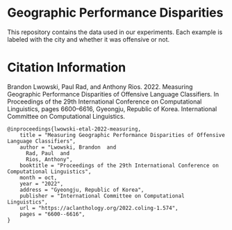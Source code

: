 # Geographic Performance Disparities

This repository contains the data used in our experiments. Each example is labeled with the city and whether it was offensive or not.

# Citation Information

Brandon Lwowski, Paul Rad, and Anthony Rios. 2022. Measuring Geographic Performance Disparities of Offensive Language Classifiers. In Proceedings of the 29th International Conference on Computational Linguistics, pages 6600–6616, Gyeongju, Republic of Korea. International Committee on Computational Linguistics.

```
@inproceedings{lwowski-etal-2022-measuring,
    title = "Measuring Geographic Performance Disparities of Offensive Language Classifiers",
    author = "Lwowski, Brandon  and
      Rad, Paul  and
      Rios, Anthony",
    booktitle = "Proceedings of the 29th International Conference on Computational Linguistics",
    month = oct,
    year = "2022",
    address = "Gyeongju, Republic of Korea",
    publisher = "International Committee on Computational Linguistics",
    url = "https://aclanthology.org/2022.coling-1.574",
    pages = "6600--6616",
}
```

